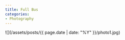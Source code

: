 ```yaml
---
title: Full Bus
categories:
- Photography
---
```


![](/assets/posts/{{ page.date | date: "%Y" }}/photo1.jpg)
